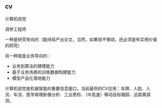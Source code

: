 ## cv
计算机视觉

调参工程师

一种是研究导向的（能持续产出论文，当然，如果钱不够烧，还必须是有实用价值的研究）

另一种就是业务导向的：

- 业务到算法的建模能力
- 基于业务场景的训练数据构建能力
- 模型产品化落地能力

计算机视觉是机器智能的重要信息窗口，当前最热的CV应用：车牌、人脸、人流、车流、医学病理影像分析、工业质检、（中高速）移动目标跟踪、远距离探测。

















































